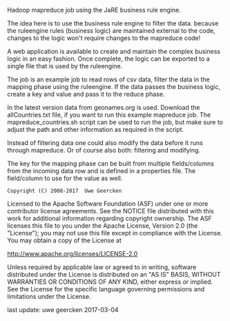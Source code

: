 Hadoop mapreduce job using the JaRE business rule engine.

The idea here is to use the business rule engine to filter the data. because the ruleengine
rules (business logic) are maintained external to the code, changes to the logic won't require
changes to the mapreduce code!

A web application is available to create and maintain the complex business logic in an easy fashion.
Once complete, the logic can be exported to a single file that is used by the ruleengine.

The job is an example job to read rows of csv data, filter the data in the mapping phase using
the ruleengine. If the data passes the business logic, create a key and value and pass it to the
reduce phase.

In the latest version data from geonames.org is used. Download the allCountries.txt file, if you want
to run this example mapreduce job. The mapreduce_countries.sh script can be used to run the job, but
make sure to adjust the path and other information as required in the script.

Instead of filtering data one could also modify the data before it runs through mapreduce.
Or of course also both: filtering and modifying.

The key for the mapping phase can be built from multiple fields/columns from the incoming data
row and is defined in a properties file. The field/column to use for the value as well.


    Copyright (C) 2008-2017  Uwe Geercken

 Licensed to the Apache Software Foundation (ASF) under one
 or more contributor license agreements.  See the NOTICE file
 distributed with this work for additional information
 regarding copyright ownership.  The ASF licenses this file
 to you under the Apache License, Version 2.0 (the
 "License"); you may not use this file except in compliance
 with the License.  You may obtain a copy of the License at

   http://www.apache.org/licenses/LICENSE-2.0

 Unless required by applicable law or agreed to in writing,
 software distributed under the License is distributed on an
 "AS IS" BASIS, WITHOUT WARRANTIES OR CONDITIONS OF ANY
 KIND, either express or implied.  See the License for the
 specific language governing permissions and limitations
 under the License.

last update: uwe geercken 2017-03-04
